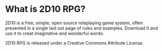 # What is 2D10 RPG?

2D10 is a free, simple, open source roleplaying game system, often presented in a single laid out page of rules and examples. Download it and use it to creat imaginative and wonderful words.

2D10 RPG is released under a Creative Commons Attribute License.
